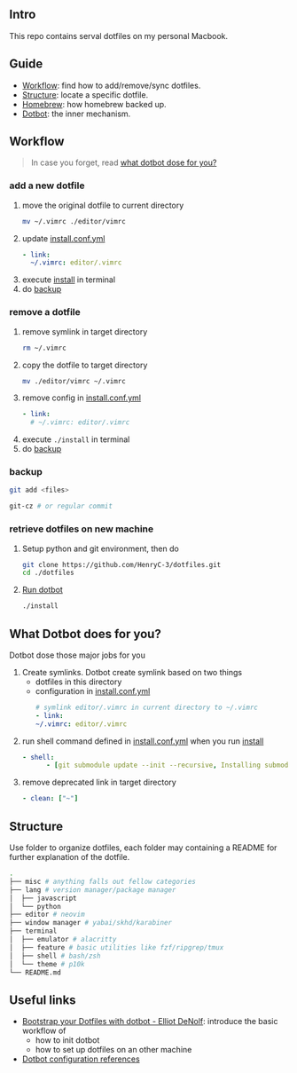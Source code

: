 ## Intro

This repo contains serval dotfiles on my personal Macbook.

## Guide

-   [Workflow](#workflow): find how to add/remove/sync dotfiles.
-   [Structure](#structure): locate a specific dotfile.
-   [Homebrew](./Homebrew.md): how homebrew backed up.
-   [Dotbot](#what-dotbot-does-for-you): the inner mechanism.

## Workflow

> In case you forget, read [what dotbot dose for you?](#what-dotbot-does-for-you)

### add a new dotfile

1. move the original dotfile to current directory
    ```bash
    mv ~/.vimrc ./editor/vimrc
    ```
2. update [install.conf.yml](install.conf.yaml)
    ```yml
    - link:
      ~/.vimrc: editor/.vimrc
    ```
3. execute [install](./install) in terminal
4. do [backup](#backup)

### remove a dotfile

1. remove symlink in target directory
    ```bash
    rm ~/.vimrc
    ```
2. copy the dotfile to target directory
    ```bash
    mv ./editor/vimrc ~/.vimrc
    ```
3. remove config in [install.conf.yml](install.conf.yaml)
    ```yml
    - link:
      # ~/.vimrc: editor/.vimrc
    ```
4. execute `./install` in terminal
5. do [backup](#backup)

### backup

```bash
git add <files>

git-cz # or regular commit
```

### retrieve dotfiles on new machine

1.  Setup python and git environment, then do

    ```bash
    git clone https://github.com/HenryC-3/dotfiles.git
    cd ./dotfiles
    ```

2.  [Run dotbot](#what-dotbot-does-for-you)

    ```bash
    ./install
    ```

## What Dotbot does for you?

Dotbot dose those major jobs for you

1. Create symlinks. Dotbot create symlink based on two things
    - dotfiles in this directory
    - configuration in [install.conf.yml](install.conf.yaml)
        ```yml
        # symlink editor/.vimrc in current directory to ~/.vimrc
        - link:
        ~/.vimrc: editor/.vimrc
        ```
2. run shell command defined in [install.conf.yml](install.conf.yaml) when you run [install](./install)
    ```yml
    - shell:
          - [git submodule update --init --recursive, Installing submodules]
    ```
3. remove deprecated link in target directory
    ```yml
    - clean: ["~"]
    ```

## Structure

Use folder to organize dotfiles, each folder may containing a README for further explanation of the dotfile.

```bash
.
├── misc # anything falls out fellow categories
├── lang # version manager/package manager
│  ├── javascript
│  └── python
├── editor # neovim
├── window manager # yabai/skhd/karabiner
├── terminal
│  ├── emulator # alacritty
│  ├── feature # basic utilities like fzf/ripgrep/tmux
│  ├── shell # bash/zsh
│  └── theme # p10k
└── README.md
```

## Useful links

-   [Bootstrap your Dotfiles with dotbot - Elliot DeNolf](https://www.elliotdenolf.com/posts/bootstrap-your-dotfiles-with-dotbot): introduce the basic workflow of
    -   how to init dotbot
    -   how to set up dotfiles on an other machine
-   [Dotbot configuration references](https://github.com/anishathalye/dotbot#configuration)
